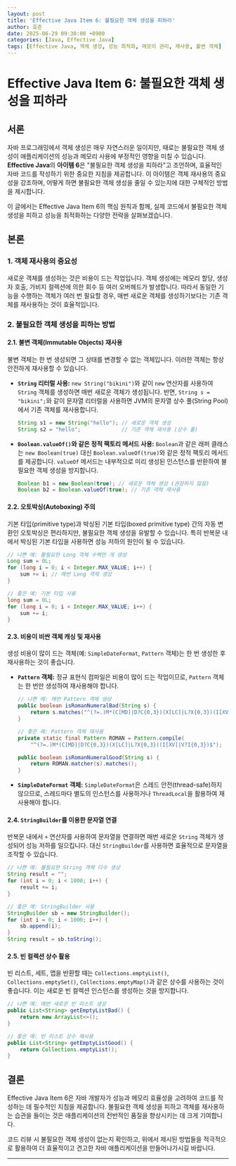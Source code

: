 ```yaml
---
layout: post
title: 'Effective Java Item 6: 불필요한 객체 생성을 피하라'
author: 효준
date: 2025-06-29 09:30:00 +0900
categories: [Java, Effective Java]
tags: [Effective Java, 객체 생성, 성능 최적화, 메모리 관리, 재사용, 불변 객체]
---
```


# Effective Java Item 6: 불필요한 객체 생성을 피하라

## 서론

자바 프로그래밍에서 객체 생성은 매우 자연스러운 일이지만, 때로는 불필요한 객체 생성이 애플리케이션의 성능과 메모리 사용에 부정적인 영향을 미칠 수 있습니다. **Effective Java**의 **아이템 6**은 "불필요한 객체 생성을 피하라"고 조언하며, 효율적인 자바 코드를 작성하기 위한 중요한 지침을 제공합니다. 이 아이템은 객체 재사용의 중요성을 강조하며, 어떻게 하면 불필요한 객체 생성을 줄일 수 있는지에 대한 구체적인 방법을 제시합니다.

이 글에서는 Effective Java Item 6의 핵심 원칙과 함께, 실제 코드에서 불필요한 객체 생성을 피하고 성능을 최적화하는 다양한 전략을 살펴보겠습니다.

## 본론

### 1. 객체 재사용의 중요성

새로운 객체를 생성하는 것은 비용이 드는 작업입니다. 객체 생성에는 메모리 할당, 생성자 호출, 가비지 컬렉션에 의한 회수 등 여러 오버헤드가 발생합니다. 따라서 동일한 기능을 수행하는 객체가 여러 번 필요할 경우, 매번 새로운 객체를 생성하기보다는 기존 객체를 재사용하는 것이 효율적입니다.

### 2. 불필요한 객체 생성을 피하는 방법

#### 2.1. 불변 객체(Immutable Objects) 재사용

불변 객체는 한 번 생성되면 그 상태를 변경할 수 없는 객체입니다. 이러한 객체는 항상 안전하게 재사용할 수 있습니다.

*   **`String` 리터럴 사용:**
    `new String("bikini")`와 같이 `new` 연산자를 사용하여 `String` 객체를 생성하면 매번 새로운 객체가 생성됩니다. 반면, `String s = "bikini";`와 같이 문자열 리터럴을 사용하면 JVM의 문자열 상수 풀(String Pool)에서 기존 객체를 재사용합니다.

    ```java
    String s1 = new String("hello"); // 새로운 객체 생성
    String s2 = "hello";             // 기존 객체 재사용 (상수 풀)
    ```

*   **`Boolean.valueOf()`와 같은 정적 팩토리 메서드 사용:**
    `Boolean`과 같은 래퍼 클래스는 `new Boolean(true)` 대신 `Boolean.valueOf(true)`와 같은 정적 팩토리 메서드를 제공합니다. `valueOf` 메서드는 내부적으로 미리 생성된 인스턴스를 반환하여 불필요한 객체 생성을 방지합니다.

    ```java
    Boolean b1 = new Boolean(true); // 새로운 객체 생성 (권장하지 않음)
    Boolean b2 = Boolean.valueOf(true); // 기존 객체 재사용
    ```

#### 2.2. 오토박싱(Autoboxing) 주의

기본 타입(primitive type)과 박싱된 기본 타입(boxed primitive type) 간의 자동 변환인 오토박싱은 편리하지만, 불필요한 객체 생성을 유발할 수 있습니다. 특히 반복문 내에서 박싱된 기본 타입을 사용하면 성능 저하의 원인이 될 수 있습니다.

```java
// 나쁜 예: 불필요한 Long 객체 수백만 개 생성
Long sum = 0L;
for (long i = 0; i < Integer.MAX_VALUE; i++) {
    sum += i; // 매번 Long 객체 생성
}

// 좋은 예: 기본 타입 사용
long sum = 0L;
for (long i = 0; i < Integer.MAX_VALUE; i++) {
    sum += i;
}
```

#### 2.3. 비용이 비싼 객체 캐싱 및 재사용

생성 비용이 많이 드는 객체(예: `SimpleDateFormat`, `Pattern` 객체)는 한 번 생성한 후 재사용하는 것이 좋습니다.

*   **`Pattern` 객체:** 정규 표현식 컴파일은 비용이 많이 드는 작업이므로, `Pattern` 객체는 한 번만 생성하여 재사용해야 합니다.

    ```java
    // 나쁜 예: 매번 Pattern 객체 생성
    public boolean isRomanNumeralBad(String s) {
        return s.matches("^(?=.)M*(C[MD]|D?C{0,3})(X[LC]|L?X{0,3})(I[XV]|V?I{0,3})$");
    }

    // 좋은 예: Pattern 객체 재사용
    private static final Pattern ROMAN = Pattern.compile(
        "^(?=.)M*(C[MD]|D?C{0,3})(X[LC]|L?X{0,3})(I[XV]|V?I{0,3})$");

    public boolean isRomanNumeralGood(String s) {
        return ROMAN.matcher(s).matches();
    }
    ```

*   **`SimpleDateFormat` 객체:** `SimpleDateFormat`은 스레드 안전(thread-safe)하지 않으므로, 스레드마다 별도의 인스턴스를 사용하거나 `ThreadLocal`을 활용하여 재사용해야 합니다.

#### 2.4. `StringBuilder`를 이용한 문자열 연결

반복문 내에서 `+` 연산자를 사용하여 문자열을 연결하면 매번 새로운 `String` 객체가 생성되어 성능 저하를 일으킵니다. 대신 `StringBuilder`를 사용하면 효율적으로 문자열을 조작할 수 있습니다.

```java
// 나쁜 예: 불필요한 String 객체 다수 생성
String result = "";
for (int i = 0; i < 1000; i++) {
    result += i;
}

// 좋은 예: StringBuilder 사용
StringBuilder sb = new StringBuilder();
for (int i = 0; i < 1000; i++) {
    sb.append(i);
}
String result = sb.toString();
```

#### 2.5. 빈 컬렉션 상수 활용

빈 리스트, 세트, 맵을 반환할 때는 `Collections.emptyList()`, `Collections.emptySet()`, `Collections.emptyMap()`과 같은 상수를 사용하는 것이 좋습니다. 이는 새로운 빈 컬렉션 인스턴스를 생성하는 것을 방지합니다.

```java
// 나쁜 예: 매번 새로운 빈 리스트 생성
public List<String> getEmptyListBad() {
    return new ArrayList<>();
}

// 좋은 예: 빈 리스트 상수 재사용
public List<String> getEmptyListGood() {
    return Collections.emptyList();
}
```

## 결론

Effective Java Item 6은 자바 개발자가 성능과 메모리 효율성을 고려하여 코드를 작성하는 데 필수적인 지침을 제공합니다. 불필요한 객체 생성을 피하고 객체를 재사용하는 습관을 들이는 것은 애플리케이션의 전반적인 품질을 향상시키는 데 크게 기여합니다.

코드 리뷰 시 불필요한 객체 생성이 없는지 확인하고, 위에서 제시된 방법들을 적극적으로 활용하여 더 효율적이고 견고한 자바 애플리케이션을 만들어나가시길 바랍니다.

---
